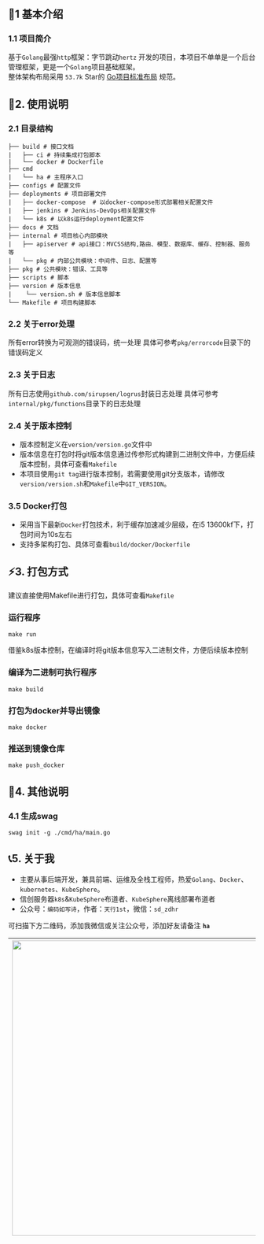 #
## 🌱1 基本介绍
### 1.1 项目简介
基于`Golang`最强`http`框架：字节跳动`hertz` 开发的项目，本项目不单单是一个后台管理框架，更是一个`Golang`项目基础框架。  
整体架构布局采用 `53.7k` Star的 [Go项目标准布局](https://github.com/golang-standards/project-layout) 规范。

## 📝2. 使用说明
### 2.1 目录结构
```shell
├── build # 接口文档
|   ├── ci # 持续集成打包脚本
|   └── docker # Dockerfile
├── cmd 
|   └── ha # 主程序入口
├── configs # 配置文件
├── deployments # 项目部署文件
|   ├── docker-compose  # 以docker-compose形式部署相关配置文件
|   ├── jenkins # Jenkins-DevOps相关配置文件
|   └── k8s # 以k8s运行deployment配置文件
├── docs # 文档
├── internal # 项目核心内部模块
|   ├── apiserver # api接口：MVCSS结构,路由、模型、数据库、缓存、控制器、服务等
|   └── pkg # 内部公共模块：中间件、日志、配置等
├── pkg # 公共模块：错误、工具等
├── scripts # 脚本
├── version # 版本信息
|    └── version.sh # 版本信息脚本
└── Makefile # 项目构建脚本
```
### 2.2 关于error处理
所有error转换为可观测的错误码，统一处理
具体可参考`pkg/errorcode`目录下的错误码定义
### 2.3 关于日志
所有日志使用`github.com/sirupsen/logrus`封装日志处理
具体可参考`internal/pkg/functions`目录下的日志处理
### 2.4 关于版本控制
- 版本控制定义在`version/version.go`文件中
- 版本信息在打包时将git版本信息通过传参形式构建到二进制文件中，方便后续版本控制，具体可查看`Makefile`
- 本项目使用`git tag`进行版本控制，若需要使用git分支版本，请修改`version/version.sh`和`Makefile`中`GIT_VERSION`。
### 3.5 Docker打包
- 采用当下最新`Docker`打包技术，利于缓存加速减少层级，在i5 13600kf下，打包时间为10s左右
- 支持多架构打包、具体可查看`build/docker/Dockerfile`

## ⚡️3. 打包方式
建议直接使用Makefile进行打包，具体可查看`Makefile`
### 运行程序
```shell
make run
```
借鉴k8s版本控制，在编译时将git版本信息写入二进制文件，方便后续版本控制
### 编译为二进制可执行程序
```shell
make build
```
### 打包为docker并导出镜像
```shell
make docker
```
### 推送到镜像仓库
```shell
make push_docker
```
## 📖4. 其他说明
### 4.1 生成swag 
```shell
swag init -g ./cmd/ha/main.go
```
## 📞5. 关于我
- 主要从事后端开发，兼具前端、运维及全栈工程师，热爱`Golang`、`Docker`、`kubernetes`、`KubeSphere`。
- 信创服务器`k8s`&`KubeSphere`布道者、`KubeSphere`离线部署布道者
- 公众号：`编码如写诗`，作者：`天行1st`，微信：`sd_zdhr`

可扫描下方二维码，添加我微信或关注公众号，添加好友请备注 **`ha`**

| <img src="https://s21.ax1x.com/2025/04/22/pE55UBR.png" width="600px" align="left"/> |
| ------------------------------------------------------------ |
